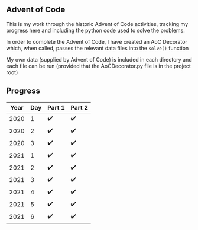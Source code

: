 
## Advent of Code

This is my work through the historic Advent of Code
activities, tracking my progress here and including
the python code used to solve the problems.

In order to complete the Advent of Code, I have created
an AoC Decorator which, when called, passes the relevant
data files into the `solve()` function

My own data (supplied by Advent of Code) is included in
each directory and each file can be run (provided that the
AoCDecorator.py file is in the project root)

## Progress
| Year | Day | Part 1 | Part 2 |
|-|-|-|-|
|2020|1|:heavy_check_mark:|:heavy_check_mark:|
|2020|2|:heavy_check_mark:|:heavy_check_mark:|
|2020|3|:heavy_check_mark:|:heavy_check_mark:|
|2021|1|:heavy_check_mark:|:heavy_check_mark:|
|2021|2|:heavy_check_mark:|:heavy_check_mark:|
|2021|3|:heavy_check_mark:|:heavy_check_mark:|
|2021|4|:heavy_check_mark:|:heavy_check_mark:|
|2021|5|:heavy_check_mark:|:heavy_check_mark:|
|2021|6|:heavy_check_mark:|:heavy_check_mark:|